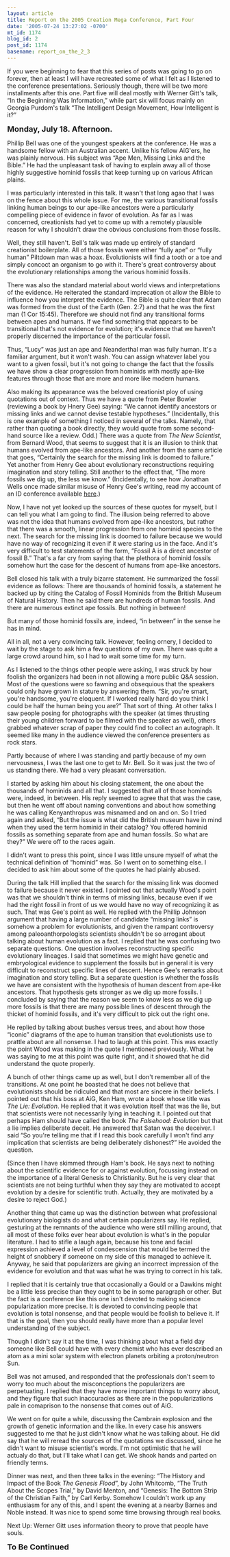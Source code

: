 ```yaml
---
layout: article
title: Report on the 2005 Creation Mega Conference, Part Four
date: '2005-07-24 13:27:02 -0700'
mt_id: 1174
blog_id: 2
post_id: 1174
basename: report_on_the_2_3
---
```

<p>If you were beginning to fear that this series of posts was going to go on forever, then at least I will have recreated some of what I felt as I listened to the conference presentations.  Seriously though, there will be two more installments after this one.  Part five will deal mostly with Werner Gitt's talk, &ldquo;In the Beginning Was Information,&rdquo; while part six will focus mainly on Georgia Purdom's talk &ldquo;The Intelligent Design Movement, How Intelligent is it?&rdquo;</p>



<!--more-->

<font size=+1><b>Monday, July 18.  Afternoon.</b></font>

<p>Phillip Bell was one of the youngest speakers at the conference.  He was a handsome fellow with an Australian accent.  Unlike his fellow AiG'ers, he was plainly nervous.  His subject was &ldquo;Ape Men, Missing Links and the Bible.&rdquo;  He had the unpleasant task of having to explain away all of those highly suggestive hominid fossils that keep turning up on various African plains.</p>  

<p>I was particularly interested in this talk.  It wasn't that long agao that I was on the fence about this whole issue.  For me, the various transitional fossils linking human beings to our ape-like ancestors were a particularly compelling piece of evidence in favor of evolution.  As far as I was concerned, creationists had yet to come up with a remotely plausible reason for why I shouldn't draw the obvious conclusions from those fossils.</p>

<p>Well, they still haven't.  Bell's talk was made up entirely of standard creationist boilerplate.  All of those fossils were either &ldquo;fully ape&rdquo; or &ldquo;fully human&rdquo;  Piltdown man was a hoax.  Evolutionists will find a tooth or a toe and simply concoct an organism to go with it.  There's great controversy about the evolutionary relationships among the various hominid fossils.</p>

<p>There was also the standard material about world views and interpretations of the evidence.  He reiterated the standard imprecation ot allow the Bible to influence how you interpret the evidence.  The Bible is quite clear that Adam was formed from the dust of the Earth (Gen. 2:7) and that he was the first man (1 Cor 15:45).  Therefore we should not find any transitional forms between apes and humans.  If we find something that appears to be transitional that's not evidence for evolution; it's evidence that we haven't properly discerned the importance of the particular fossil.</p>  

<p>Thus, &ldquo;Lucy&rdquo; was just an ape and Neanderthal man was fully human.  It's a familiar argument, but it won't wash.  You can assign whatever label you want to a given fossil, but it's not going to change the fact that the fossils we have show a clear progression from hominids with mostly ape-like features through those that are more and more like modern humans.</p>  

<p>Also making its appearance was the beloved creationist ploy of using quotations out of context.  Thus we have a quote from Peter Bowler (reviewing a book by Hnery Gee) saying: &ldquo;We cannot identify ancestors or missing links and we cannot devise testable hypotheses.&rdquo;  (Incidentally, this is one example of something I noticed in several of the talks.  Namely, that rather than quoting a book directly, they would quote from some second-hand source like a review.  Odd.)  There was a quote from <i>The New Scientist</i>, from Bernard Wood, that seems to suggest that it is an illusion to think that humans evolved from ape-like ancestors.  And another from the same article that goes, &ldquo;Certainly the search for the missing link is doomed to failure.&rdquo;  Yet another from Henry Gee about evolutionary reconstructions requiring imagination and story telling.  Still another to the effect that, &ldquo;The more fossils we dig up, the less we know.&rdquo;  (Incidentally, to see how Jonathan Wells once made similar misuse of Henry Gee's writing, read my account of an ID conference available <a href=http://www.math.jmu.edu/~rosenhjd/DDDIII.pdf>here</a>.)</p>

<p>Now, I have not yet looked up the sources of these quotes for myself, but I can tell you what I am going to find.  The illusion being referred to above was not the idea that humans evolved from ape-like ancestors, but rather that there was a smooth, linear progression from one hominid species to the next.  The search for the missing link is doomed to failure because we would have no way of recognizing it even if it were staring us in the face.  And it's very difficult to test statements of the form, &ldquo;Fossil A is a direct ancestor of fossil B.&rdquo;  That's a far cry from saying that the plethora of hominid fossils somehow hurt the case for the descent of humans from ape-like ancestors.</p>

<p>Bell closed his talk with a truly bizarre statement.  He summarized the fossil evidence as follows:  There are thousands of hominid fossils, a statement he backed up by citing the Catalog of Fossil Hominids from the British Museum of Natural History.  Then he said there are hundreds of human fossils.  And there are numerous extinct ape fossils.  But nothing in between!</p>

But many of those hominid fossils are, indeed, &ldquo;in between&rdquo; in the sense he has in mind.</p>

<p>All in all, not a very convincing talk.  However, feeling ornery, I decided to wait by the stage to ask him a few questions of my own.  There was quite a large crowd around him, so I had to wait some time for my turn.</p>  

<p>As I listened to the things other people were asking, I was struck by how foolish the organizers had been in not allowing a more public Q&A session.  Most of the questions were so fawning and obsequious that the speakers could only have grown in stature by answering them.  &ldquo;Sir, you're smart, you're handsome, you're eloquent.  If I worked really hard do you think I could be half the human being you are?&rdquo;  That sort of thing.  At other talks I saw people posing for photographs with the speaker (at times thrusting their young children forward to be filmed with the speaker as well), others grabbed whatever scrap of paper they could find to collect an autograph.  It seemed like many in the audience viewed the conference presenters as rock stars.</p>

<p>Partly because of where I was standing and partly because of my own nervousness, I was the last one to get to Mr. Bell.  So it was just the two of us standing there.  We had a very pleasant conversation.</p>

<p>I started by asking him about his closing statement, the one about the thousands of hominids and all that.  I suggested that all of those hominds were, indeed, in between.  His reply seemed to agree that that was the case, but then he went off about naming conventions and about how something he was calling Kenyanthropus was misnamed and on and on.  So I tried again and asked, &ldquo;But the issue is what did the British museum have in mind when they used the term hominid in their catalog?  You offered hominid fossils as something separate from ape and human fossils.  So what are they?&rdquo;  We were off to the races again.</p>    

<p>I didn't want to press this point, since I was little unsure myself of what the technical definition of &ldquo;hominid&rdquo; was.  So I went on to something else.  I decided to ask him about some of the quotes he had plainly abused.</p>

<p>During the talk Hill implied that the search for the missing link was doomed to failure because it never existed.  I pointed out that actually Wood's point was that we shouldn't think in terms of missing links, because even if we had the right fossil in front of us we would have no way of recognizing it as such.  That was Gee's point as well.  He replied with the Phillip Johnson argument that having a large number of candidate &ldquo;missing links&rdquo; is somehow a problem for evolutionists, and given the rampant controversy among paleoanthorpologists scientists shouldn't be so arrogant about talking about human evolution as a fact.  I replied that he was confusing two separate questions.  One question involves reconstructing specific evolutionary lineages.  I said that sometimes we might have genetic and embryological evidence to supplement the fossils but in general it is very difficult to reconstruct specific  lines of descent.  Hence Gee's remarks about imagination and story telling.  But a separate question is whether the fossils we have are consistent with the hypothesis of human descent from ape-like ancestors.  That hypothesis gets stronger as we dig up more fossils.  I concluded by saying that the reason we seem to know less as we dig up more fossils is that there are many possible lines of descent  through the thicket of hominid fossils, and it's very difficult to pick out the right one.</p>

<p>He replied by talking about bushes versus trees, and about how those &ldquo;iconic&rdquo; diagrams of the ape to human transition that evolutionists use to prattle about are all nonsense.  I had to laugh at this point.  This was exactly the point Wood was making in the quote I mentioned previously.  What he was saying to me at this point was quite right, and it showed that he did understand the quote properly.</p>

<p>A bunch of other things came up as well, but I don't remember all of the transitions.  At one point he boasted that he does not believe that evolutionists should be ridiculed and that most are sincere in their beliefs.  I pointed out that his boss at AiG, Ken Ham, wrote a book whose title was <i>The Lie: Evolution</i>. He replied that it  was evolution itself that was the lie, but that scientists were not necessarily lying in teaching it.  I pointed out that perhaps Ham should have called the book <i>The Falsehood: Evolution</i> but that a lie implies deliberate deceit.  He answered that Satan was the deceiver.  I said &ldquo;So you're telling me that if I read this book carefully I won't find any implication that scientists are being deliberately dishonest?&rdquo;  He avoided the question.</p>

<p>(Since then I have skimmed through Ham's book.  He says next to nothing about the scientific evidence for or against evolution, focussing instead on the importance of a literal Genesis to Christianity.  But he is very clear that scientists are not being turthful when they say they are motivated to accept evolution by a desire for scientific truth.  Actually, they are motivated by a desire to reject God.)</p>

<p>Another thing that came up was the distinction between what  professional evolutionary biologists do and what certain  popularizers say.  He replied, gesturing at the remnants of the audience who were still milling around, that all most of these folks ever hear about evolution is what's in the popular literature.  I had to stifle a laugh again, because his tone and facial expression achieved a level of condescension that would be termed the height of snobbery if someone on my side of this managed to achieve it.  Anyway, he said that popularizers are giving an incorrect impression of the evidence for evolution and that was what  he was trying to correct in his talk.</p>

<p>I replied that it is certainly true that occasionally a Gould or a Dawkins might be a little less precise than they ought to be in some paragraph or other.  But the fact is a conference like this one isn't devoted to making science popularization more precise.  It is devoted to convincing people that evolution is total nonsense, and that people would be foolish to believe it.  If that is the goal, then you should really have more than a popular level understanding of the subject.</p>

<p>Though I didn't say it at the time, I was thinking about what a field day someone like Bell could have with every chemist who has ever described an atom as a mini solar system with electron planets orbiting a proton/neutron Sun.</p>

<p>Bell was not amused, and responded that the professionals don't seem to worry too much about the misconceptions the popularizers are perpetuating.  I replied that they have more important things to worry about, and they figure that such inaccuracies as there are in the popularizations pale in comaprison to the nonsense that comes out of AiG.</p>

<p>We went on for quite a while, discussing the Cambrain explosion and the growth of genetic information and the like.  In every case his answers suggested to me that he just didn't know what he was talking about.  He did say that he will reread the sources of the quotations we discussed, since he didn't want to misuse scientist's words.  I'm not optimistic that he will actualy do that, but I'll take what I can get.  We shook hands and parted on friendly terms.

Dinner was next, and then three talks in the evening: &ldquo;The History and Impact of the Book <i>The Genesis Flood</i>&rdquo;, by John Whitcomb, &ldquo;The Truth About the Scopes Trial,&rdquo; by David Menton, and &ldquo;Genesis: The Bottom Strip of the Christian Faith,&rdquo; by Carl Kerby.  Somehow I couldn't work up any enthusiasm for any of this, and I spent the evening at a nearby Barnes and Noble instead.  It was nice to spend some time browsing through real books.

Next Up:  Werner Gitt uses information theory to prove that people have souls.  

<font size=+1><b>To Be Continued</b></font>



         
